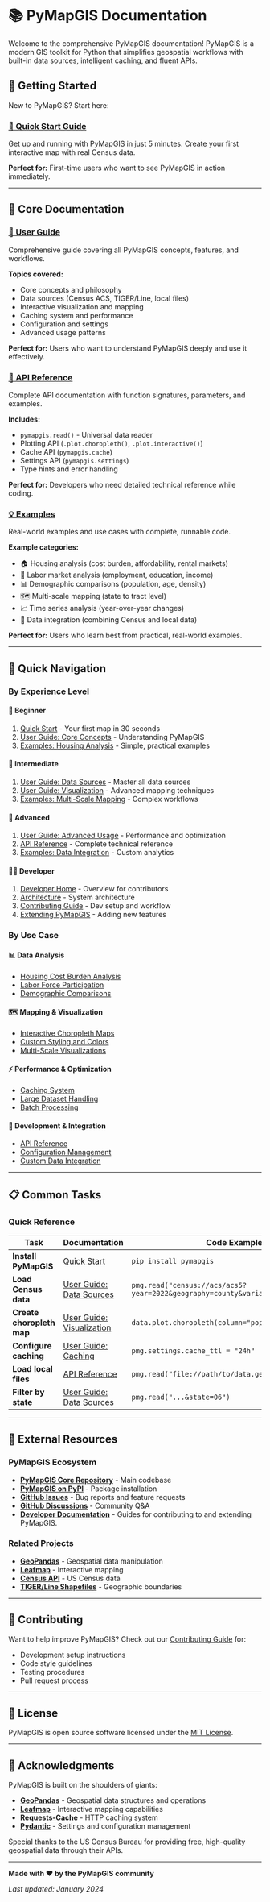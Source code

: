 # 📚 PyMapGIS Documentation

Welcome to the comprehensive PyMapGIS documentation! PyMapGIS is a modern GIS toolkit for Python that simplifies geospatial workflows with built-in data sources, intelligent caching, and fluent APIs.

## 🚀 Getting Started

New to PyMapGIS? Start here:

### [🚀 Quick Start Guide](quickstart.md)
Get up and running with PyMapGIS in just 5 minutes. Create your first interactive map with real Census data.

**Perfect for:** First-time users who want to see PyMapGIS in action immediately.

---

## 📖 Core Documentation

### [📖 User Guide](user-guide.md)
Comprehensive guide covering all PyMapGIS concepts, features, and workflows.

**Topics covered:**
- Core concepts and philosophy
- Data sources (Census ACS, TIGER/Line, local files)
- Interactive visualization and mapping
- Caching system and performance
- Configuration and settings
- Advanced usage patterns

**Perfect for:** Users who want to understand PyMapGIS deeply and use it effectively.

### [🔧 API Reference](api-reference.md)
Complete API documentation with function signatures, parameters, and examples.

**Includes:**
- `pymapgis.read()` - Universal data reader
- Plotting API (`.plot.choropleth()`, `.plot.interactive()`)
- Cache API (`pymapgis.cache`)
- Settings API (`pymapgis.settings`)
- Type hints and error handling

**Perfect for:** Developers who need detailed technical reference while coding.

### [💡 Examples](examples.md)
Real-world examples and use cases with complete, runnable code.

**Example categories:**
- 🏠 Housing analysis (cost burden, affordability, rental markets)
- 💼 Labor market analysis (employment, education, income)
- 📊 Demographic comparisons (population, age, density)
- 🗺️ Multi-scale mapping (state to tract level)
- 📈 Time series analysis (year-over-year changes)
- 🔄 Data integration (combining Census and local data)

**Perfect for:** Users who learn best from practical, real-world examples.

---

## 🎯 Quick Navigation

### By Experience Level

#### 🌱 **Beginner**
1. [Quick Start](quickstart.md) - Your first map in 30 seconds
2. [User Guide: Core Concepts](user-guide.md#-core-concepts) - Understanding PyMapGIS
3. [Examples: Housing Analysis](examples.md#-housing-analysis) - Simple, practical examples

#### 🌿 **Intermediate**
1. [User Guide: Data Sources](user-guide.md#-data-sources) - Master all data sources
2. [User Guide: Visualization](user-guide.md#️-visualization) - Advanced mapping techniques
3. [Examples: Multi-Scale Mapping](examples.md#️-multi-scale-mapping) - Complex workflows

#### 🌳 **Advanced**
1. [User Guide: Advanced Usage](user-guide.md#-advanced-usage) - Performance and optimization
2. [API Reference](api-reference.md) - Complete technical reference
3. [Examples: Data Integration](examples.md#-data-integration) - Custom analytics

#### 🧑‍💻 **Developer**
1. [Developer Home](developer/index.md) - Overview for contributors
2. [Architecture](developer/architecture.md) - System architecture
3. [Contributing Guide](developer/contributing_guide.md) - Dev setup and workflow
4. [Extending PyMapGIS](developer/extending_pymapgis.md) - Adding new features

### By Use Case

#### 📊 **Data Analysis**
- [Housing Cost Burden Analysis](examples.md#housing-cost-burden-by-county)
- [Labor Force Participation](examples.md#labor-force-participation-rate)
- [Demographic Comparisons](examples.md#-demographic-comparisons)

#### 🗺️ **Mapping & Visualization**
- [Interactive Choropleth Maps](user-guide.md#choropleth-maps)
- [Custom Styling and Colors](user-guide.md#color-maps)
- [Multi-Scale Visualizations](examples.md#state-level-overview-with-county-detail)

#### ⚡ **Performance & Optimization**
- [Caching System](user-guide.md#-caching-system)
- [Large Dataset Handling](examples.md#optimizing-large-datasets)
- [Batch Processing](examples.md#batch-processing)

#### 🔧 **Development & Integration**
- [API Reference](api-reference.md)
- [Configuration Management](user-guide.md#-configuration)
- [Custom Data Integration](examples.md#combining-census-and-local-data)

---

## 📋 Common Tasks

### Quick Reference

| Task | Documentation | Code Example |
|------|---------------|--------------|
| **Install PyMapGIS** | [Quick Start](quickstart.md#-installation) | `pip install pymapgis` |
| **Load Census data** | [User Guide: Data Sources](user-guide.md#census-american-community-survey-acs) | `pmg.read("census://acs/acs5?year=2022&geography=county&variables=B01003_001E")` |
| **Create choropleth map** | [User Guide: Visualization](user-guide.md#choropleth-maps) | `data.plot.choropleth(column="population").show()` |
| **Configure caching** | [User Guide: Caching](user-guide.md#cache-configuration) | `pmg.settings.cache_ttl = "24h"` |
| **Load local files** | [API Reference](api-reference.md#local-files) | `pmg.read("file://path/to/data.geojson")` |
| **Filter by state** | [User Guide: Data Sources](user-guide.md#geographic-levels) | `pmg.read("...&state=06")` |

---

## 🔗 External Resources

### PyMapGIS Ecosystem
- **[PyMapGIS Core Repository](https://github.com/pymapgis/core)** - Main codebase
- **[PyMapGIS on PyPI](https://pypi.org/project/pymapgis/)** - Package installation
- **[GitHub Issues](https://github.com/pymapgis/core/issues)** - Bug reports and feature requests
- **[GitHub Discussions](https://github.com/pymapgis/core/discussions)** - Community Q&A
- **[Developer Documentation](developer/index.md)** - Guides for contributing to and extending PyMapGIS.

### Related Projects
- **[GeoPandas](https://geopandas.org/)** - Geospatial data manipulation
- **[Leafmap](https://leafmap.org/)** - Interactive mapping
- **[Census API](https://www.census.gov/data/developers/data-sets.html)** - US Census data
- **[TIGER/Line Shapefiles](https://www.census.gov/geographies/mapping-files/time-series/geo/tiger-line-file.html)** - Geographic boundaries

---

## 🤝 Contributing

Want to help improve PyMapGIS? Check out our [Contributing Guide](../CONTRIBUTING.md) for:

- Development setup instructions
- Code style guidelines
- Testing procedures
- Pull request process

---

## 📄 License

PyMapGIS is open source software licensed under the [MIT License](../LICENSE).

---

## 🙏 Acknowledgments

PyMapGIS is built on the shoulders of giants:

- **[GeoPandas](https://geopandas.org/)** - Geospatial data structures and operations
- **[Leafmap](https://leafmap.org/)** - Interactive mapping capabilities
- **[Requests-Cache](https://requests-cache.readthedocs.io/)** - HTTP caching system
- **[Pydantic](https://pydantic.dev/)** - Settings and configuration management

Special thanks to the US Census Bureau for providing free, high-quality geospatial data through their APIs.

---

**Made with ❤️ by the PyMapGIS community**

*Last updated: January 2024*

